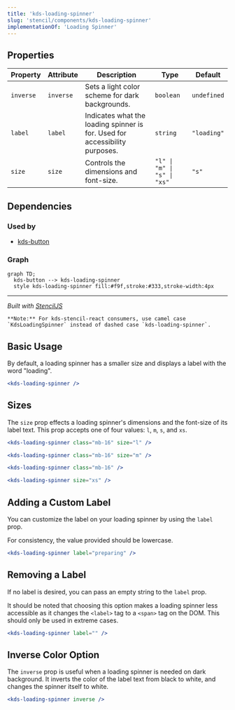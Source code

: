 ```yaml
---
title: 'kds-loading-spinner'
slug: 'stencil/components/kds-loading-spinner'
implementationOf: 'Loading Spinner'
---
```

## Properties

| Property  | Attribute | Description                                                                 | Type                        | Default     |
| --------- | --------- | --------------------------------------------------------------------------- | --------------------------- | ----------- |
| `inverse` | `inverse` | Sets a light color scheme for dark backgrounds.                             | `boolean`                   | `undefined` |
| `label`   | `label`   | Indicates what the loading spinner is for. Used for accessibility purposes. | `string`                    | `"loading"` |
| `size`    | `size`    | Controls the dimensions and font-size.                                      | `"l" \| "m" \| "s" \| "xs"` | `"s"`       |


## Dependencies

### Used by

 - [kds-button](../kds-button)

### Graph
```mermaid
graph TD;
  kds-button --> kds-loading-spinner
  style kds-loading-spinner fill:#f9f,stroke:#333,stroke-width:4px
```

----------------------------------------------

*Built with [StencilJS](https://stenciljs.com/)*



```Message { "props" : { "className" : "mb-16" } }
**Note:** For kds-stencil-react consumers, use camel case `KdsLoadingSpinner` instead of dashed case `kds-loading-spinner`.
```

## Basic Usage

By default, a loading spinner has a smaller size and displays a label with the word "loading".

```jsx
<kds-loading-spinner />
```

## Sizes

The `size` prop effects a loading spinner's dimensions and the font-size of its label text. This prop accepts one of four values: `l`, `m`, `s`, and `xs`.

```jsx
<kds-loading-spinner class="mb-16" size="l" />

<kds-loading-spinner class="mb-16" size="m" />

<kds-loading-spinner class="mb-16" />

<kds-loading-spinner size="xs" />
```

## Adding a Custom Label

You can customize the label on your loading spinner by using the `label` prop.

For consistency, the value provided should be lowercase.

```jsx
<kds-loading-spinner label="preparing" />
```

## Removing a Label

If no label is desired, you can pass an empty string to the `label` prop.

It should be noted that choosing this option makes a loading spinner less accessible as it changes the `<label>` tag to a `<span>` tag on the DOM. This should only be used in extreme cases.

```jsx
<kds-loading-spinner label="" />
```

## Inverse Color Option

The `inverse` prop is useful when a loading spinner is needed on dark background. It inverts the color of the label text from black to white, and changes the spinner itself to white.

```jsx { "props": { "style": { "background": "rgb(0, 104, 179)" } } }
<kds-loading-spinner inverse />
```